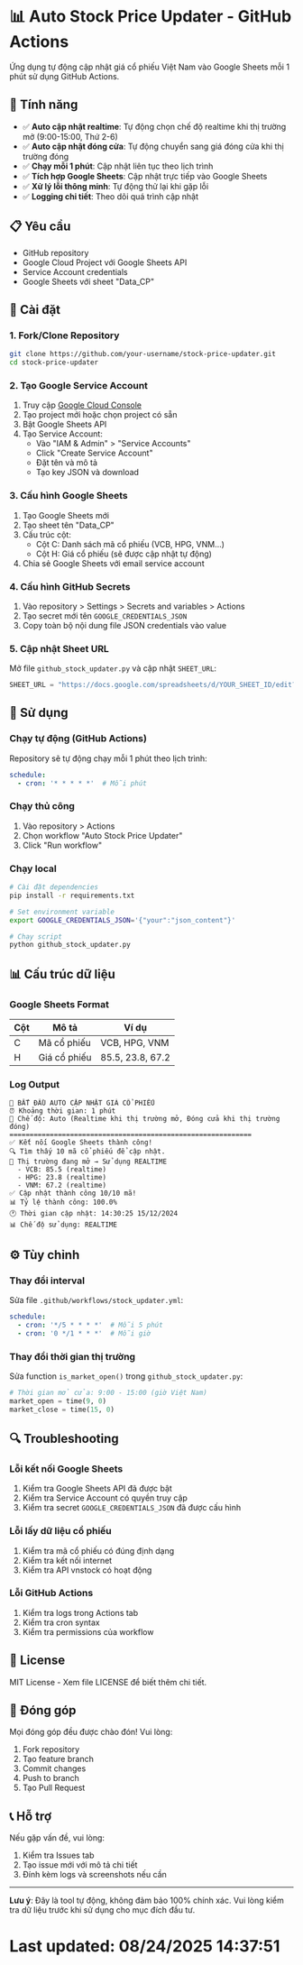 # 📊 Auto Stock Price Updater - GitHub Actions

Ứng dụng tự động cập nhật giá cổ phiếu Việt Nam vào Google Sheets mỗi 1 phút sử dụng GitHub Actions.

## 🚀 Tính năng

- ✅ **Auto cập nhật realtime**: Tự động chọn chế độ realtime khi thị trường mở (9:00-15:00, Thứ 2-6)
- ✅ **Auto cập nhật đóng cửa**: Tự động chuyển sang giá đóng cửa khi thị trường đóng
- ✅ **Chạy mỗi 1 phút**: Cập nhật liên tục theo lịch trình
- ✅ **Tích hợp Google Sheets**: Cập nhật trực tiếp vào Google Sheets
- ✅ **Xử lý lỗi thông minh**: Tự động thử lại khi gặp lỗi
- ✅ **Logging chi tiết**: Theo dõi quá trình cập nhật

## 📋 Yêu cầu

- GitHub repository
- Google Cloud Project với Google Sheets API
- Service Account credentials
- Google Sheets với sheet "Data_CP"

## 🔧 Cài đặt

### 1. Fork/Clone Repository

```bash
git clone https://github.com/your-username/stock-price-updater.git
cd stock-price-updater
```

### 2. Tạo Google Service Account

1. Truy cập [Google Cloud Console](https://console.cloud.google.com/)
2. Tạo project mới hoặc chọn project có sẵn
3. Bật Google Sheets API
4. Tạo Service Account:
   - Vào "IAM & Admin" > "Service Accounts"
   - Click "Create Service Account"
   - Đặt tên và mô tả
   - Tạo key JSON và download

### 3. Cấu hình Google Sheets

1. Tạo Google Sheets mới
2. Tạo sheet tên "Data_CP"
3. Cấu trúc cột:
   - Cột C: Danh sách mã cổ phiếu (VCB, HPG, VNM...)
   - Cột H: Giá cổ phiếu (sẽ được cập nhật tự động)
4. Chia sẻ Google Sheets với email service account

### 4. Cấu hình GitHub Secrets

1. Vào repository > Settings > Secrets and variables > Actions
2. Tạo secret mới tên `GOOGLE_CREDENTIALS_JSON`
3. Copy toàn bộ nội dung file JSON credentials vào value

### 5. Cập nhật Sheet URL

Mở file `github_stock_updater.py` và cập nhật `SHEET_URL`:

```python
SHEET_URL = "https://docs.google.com/spreadsheets/d/YOUR_SHEET_ID/edit?usp=sharing"
```

## 🚀 Sử dụng

### Chạy tự động (GitHub Actions)

Repository sẽ tự động chạy mỗi 1 phút theo lịch trình:

```yaml
schedule:
  - cron: '* * * * *'  # Mỗi phút
```

### Chạy thủ công

1. Vào repository > Actions
2. Chọn workflow "Auto Stock Price Updater"
3. Click "Run workflow"

### Chạy local

```bash
# Cài đặt dependencies
pip install -r requirements.txt

# Set environment variable
export GOOGLE_CREDENTIALS_JSON='{"your":"json_content"}'

# Chạy script
python github_stock_updater.py
```

## 📊 Cấu trúc dữ liệu

### Google Sheets Format

| Cột | Mô tả | Ví dụ |
|-----|-------|-------|
| C | Mã cổ phiếu | VCB, HPG, VNM |
| H | Giá cổ phiếu | 85.5, 23.8, 67.2 |

### Log Output

```
🚀 BẮT ĐẦU AUTO CẬP NHẬT GIÁ CỔ PHIẾU
⏰ Khoảng thời gian: 1 phút
🔄 Chế độ: Auto (Realtime khi thị trường mở, Đóng cửa khi thị trường đóng)
============================================================
✅ Kết nối Google Sheets thành công!
🔍 Tìm thấy 10 mã cổ phiếu để cập nhật.
🤖 Thị trường đang mở → Sử dụng REALTIME
  - VCB: 85.5 (realtime)
  - HPG: 23.8 (realtime)
  - VNM: 67.2 (realtime)
✅ Cập nhật thành công 10/10 mã!
📊 Tỷ lệ thành công: 100.0%
🕐 Thời gian cập nhật: 14:30:25 15/12/2024
📊 Chế độ sử dụng: REALTIME
```

## ⚙️ Tùy chỉnh

### Thay đổi interval

Sửa file `.github/workflows/stock_updater.yml`:

```yaml
schedule:
  - cron: '*/5 * * * *'  # Mỗi 5 phút
  - cron: '0 */1 * * *'  # Mỗi giờ
```

### Thay đổi thời gian thị trường

Sửa function `is_market_open()` trong `github_stock_updater.py`:

```python
# Thời gian mở cửa: 9:00 - 15:00 (giờ Việt Nam)
market_open = time(9, 0)
market_close = time(15, 0)
```

## 🔍 Troubleshooting

### Lỗi kết nối Google Sheets

1. Kiểm tra Google Sheets API đã được bật
2. Kiểm tra Service Account có quyền truy cập
3. Kiểm tra secret `GOOGLE_CREDENTIALS_JSON` đã được cấu hình

### Lỗi lấy dữ liệu cổ phiếu

1. Kiểm tra mã cổ phiếu có đúng định dạng
2. Kiểm tra kết nối internet
3. Kiểm tra API vnstock có hoạt động

### Lỗi GitHub Actions

1. Kiểm tra logs trong Actions tab
2. Kiểm tra cron syntax
3. Kiểm tra permissions của workflow

## 📝 License

MIT License - Xem file LICENSE để biết thêm chi tiết.

## 🤝 Đóng góp

Mọi đóng góp đều được chào đón! Vui lòng:

1. Fork repository
2. Tạo feature branch
3. Commit changes
4. Push to branch
5. Tạo Pull Request

## 📞 Hỗ trợ

Nếu gặp vấn đề, vui lòng:

1. Kiểm tra Issues tab
2. Tạo issue mới với mô tả chi tiết
3. Đính kèm logs và screenshots nếu cần

---

**Lưu ý**: Đây là tool tự động, không đảm bảo 100% chính xác. Vui lòng kiểm tra dữ liệu trước khi sử dụng cho mục đích đầu tư.

# Last updated: 08/24/2025 14:37:51
